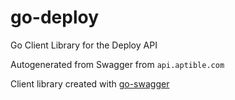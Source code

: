 # go-deploy

Go Client Library for the Deploy API

Autogenerated from Swagger from `api.aptible.com`

Client library created with [go-swagger](https://goswagger.io/)
